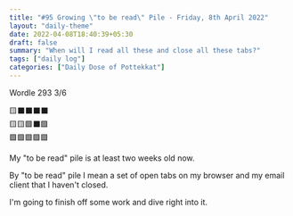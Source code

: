 ```yaml
---
title: "#95 Growing \"to be read\" Pile - Friday, 8th April 2022"
layout: "daily-theme"
date: 2022-04-08T18:40:39+05:30
draft: false
summary: "When will I read all these and close all these tabs?"
tags: ["daily log"]
categories: ["Daily Dose of Pottekkat"]
---
```


Wordle 293 3/6

🟨⬛⬛⬛⬛\
🟨🟨🟩⬛🟩\
🟩🟩🟩🟩🟩

My "to be read" pile is at least two weeks old now.

By "to be read" pile I mean a set of open tabs on my browser and my email client that I haven't closed.

I'm going to finish off some work and dive right into it.
